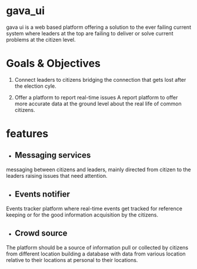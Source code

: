 # gava_ui
gava ui is a web based platform offering a solution to the ever failing current system where
leaders at the top are failing to deliver or solve current problems at the citizen level.

# Goals & Objectives
1. Connect leaders to citizens
bridging the connection that gets lost after the election cyle.

2. Offer a platform to report real-time issues
A report platform to offer more accurate data at the ground level about the real life of common
citizens.

# features
- ## Messaging services
messaging between citizens and leaders, mainly directed from citizen to the leaders raising issues
that need attention.
-  ## Events notifier
Events tracker platform where real-time events get tracked for reference keeping or for the 
good information acquisition by the citizens.
- ## Crowd source 
The platform should be a source of information pull or collected by citizens from different
location building a database with data from various location relative to their locations
at personal to their locations.
